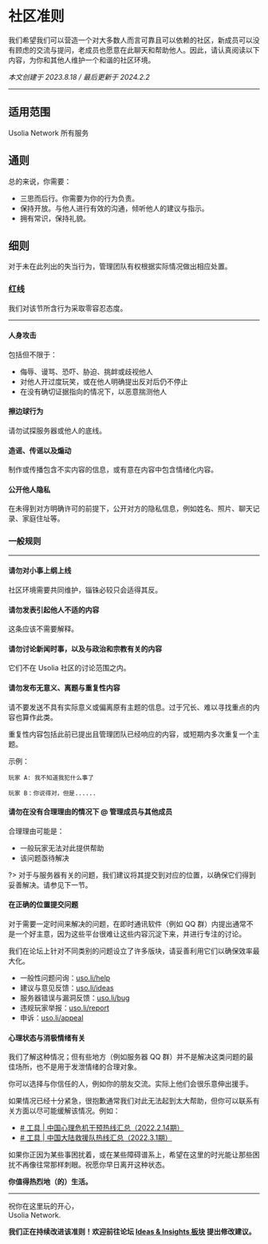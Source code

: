 # 社区准则

我们希望我们可以营造一个对大多数人而言可靠且可以依赖的社区，新成员可以没有顾虑的交流与提问，老成员也愿意在此聊天和帮助他人。因此，请认真阅读以下内容，为你和其他人维护一个和谐的社区环境。

*本文创建于 2023.8.18  /  最后更新于 2024.2.2*

----------

## 适用范围

Usolia Network 所有服务

## 通则

总的来说，你需要：

- 三思而后行。你需要为你的行为负责。
- 保持开放。与他人进行有效的沟通，倾听他人的建议与指示。
- 拥有常识，保持礼貌。

## 细则

对于未在此列出的失当行为，管理团队有权根据实际情况做出相应处置。

### 红线

我们对该节所含行为采取零容忍态度。

---

#### 人身攻击

包括但不限于：

- 侮辱、谩骂、恐吓、胁迫、挑衅或歧视他人
- 对他人开过度玩笑，或在他人明确提出反对后仍不停止
- 在没有确切证据指向的情况下，以恶意揣测他人

#### 擦边球行为

请勿试探服务器或他人的底线。

#### 造谣、传谣以及煽动

制作或传播包含不实内容的信息，或有意在内容中包含情绪化内容。

#### 公开他人隐私

在未得到对方明确许可的前提下，公开对方的隐私信息，例如姓名、照片、聊天记录、家庭住址等。

### 一般规则

---

#### 请勿对小事上纲上线

社区环境需要共同维护，锱铢必较只会适得其反。

#### 请勿发表引起他人不适的内容

这条应该不需要解释。

#### 请勿讨论新闻时事，以及与政治和宗教有关的内容

它们不在 Usolia 社区的讨论范围之内。

#### 请勿发布无意义、离题与重复性内容

请不要发送不具有实际意义或偏离原有主题的信息。过于冗长、难以寻找重点的内容也算作此类。

重复性内容包括此前已提出且管理团队已经响应的内容，或短期内多次重复一个主题。


示例：

```
玩家 A: 我不知道我犯什么事了

玩家 B：你说得对，但是......
```

#### 请勿在没有合理理由的情况下 @ 管理成员与其他成员

合理理由可能是：

- 一般玩家无法对此提供帮助
- 该问题亟待解决

?> 对于与服务器有关的问题，我们建议将其提交到对应的位置，以确保它们得到妥善解决。请参见下一节。

#### 在正确的位置提交问题

对于需要一定时间来解决的问题，在即时通讯软件（例如 QQ 群）内提出通常不是一个好主意，因为这些平台很难让这些内容沉淀下来，并进行专注的讨论。

我们在论坛上针对不同类别的问题设立了许多版块，请妥善利用它们以确保效率最大化。

* 一般性问题问询：[uso.li/help](https://uso.li/help)
* 建议与意见反馈：[uso.li/ideas](https://uso.li/ideas)
* 服务器错误与漏洞反馈：[uso.li/bug](https://uso.li/bug)
* 违规玩家举报：[uso.li/report](https://uso.li/report)
* 申诉：[uso.li/appeal](https://uso.li/appeal)

#### 心理状态与消极情绪有关

我们了解这种情况；但有些地方（例如服务器 QQ 群）并不是解决这类问题的最佳场所，也不是用于发泄情绪的合理对象。

你可以选择与你信任的人，例如你的朋友交流。实际上他们会很乐意伸出援手。

如果情况已经十分紧急，很抱歉通常我们对此无法起到太大帮助，但你可以联系有关方面以尽可能缓解该情况。例如：

- [# 工具 | 中国心理危机干预热线汇总（2022.2.14期）](https://mp.weixin.qq.com/s/pRYTYnuvUvlJNNn-bVagcQ)
- [# 工具 | 中国大陆救援队热线汇总（2022.3.1期）](https://mp.weixin.qq.com/s/QRsNjZ7pIslUYPF67PVeNg)

如果你正因为某些事困扰着，或在某些障碍谱系上，希望在这里的时光能让那些困扰不再像往常那样刺眼。祝愿你早日离开这种状态。

**你值得热烈地（的）生活。**

---

祝你在这里玩的开心，<br>
Usolia Network.


**我们正在持续改进该准则！欢迎前往论坛 [Ideas & Insights 板块](https://usolia.net/forums/7/) 提出修改建议。**